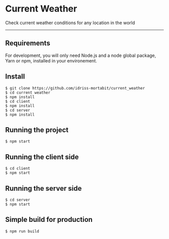 # Current Weather

Check current weather conditions for any location in the world

---
## Requirements

For development, you will only need Node.js and a node global package, Yarn or npm, installed in your environement.


## Install

    $ git clone https://github.com/idriss-mortabit/current_weather
    $ cd current weather
    $ npm install
    $ cd client
    $ npm install
    $ cd server
    $ npm install


## Running the project

    $ npm start

## Running the client side

    $ cd client
    $ npm start

## Running the server side

    $ cd server
    $ npm start

## Simple build for production

    $ npm run build
